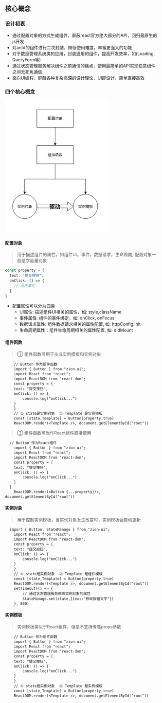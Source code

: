 ## 核心概念

### 设计初衷
 - 通过配置对象的方式生成组件，屏蔽react官方绝大部分的API，回归最原生的js开发
 - 对antd的组件进行二次封装，降低使用难度，丰富更强大的功能
 - 对于数据管理系统类的应用，封装通用的组件，提高开发效率，如(Loading, QueryForm等)
 - 通过状态管理服务解决组件之前通信的痛点，使用最简单的API实现任意组件之间无死角通信
 - 面向UI编程，屏蔽各种复杂高深的设计理论，UI即设计，简单直接高效

### 四个核心概念
![四个核心概念](./zion-ui.jpg)

#### 配置对象
>用于描述组件的属性，如组件UI，事件，数据请求，生命周期; 
>配置对象一般是字面量对象
```ts
const property = {
  text: "提交按钮",
  onClick: () => {
  	// 点击事件
  }
}
```
 - 配置属性可以分为四类
   - UI属性: 描述组件UI相关的属性，如: style,className
   - 事件属性: 组件的事件绑定，如: onClick, onFocus
   - 数据请求属性: 组件数据请求相关的属性配置, 如: httpConfig.init
   - 生命周期属性：组件生命周期相关的属性配置, 如: didMount

#### 组件函数
> ① 组件函数可用于生成实例模板和实例对象
```tsx
	// Button 作为组件函数
	import { Button } from "zion-ui";
	import React from "react";
	import ReactDOM from "react-dom";
	const property = {
  	text: "提交按钮",
  	onClick: () => {
  		console.log("onClick...")
  	}
	}
	// ① state是实例对象  ② Template 是实例模板
	const [state,Template] = Button(property,true)
	ReactDOM.render(<Template />, document.getElementById("root"))
```

> ② 组件函数可当作React组件直接使用
```tsx
  // Button 作为React组件
	import { Button } from "zion-ui";
	import React from "react";
	import ReactDOM from "react-dom";
	const property = {
  	text: "提交按钮",
  	onClick: () => {
  		console.log("onClick...")
  	}
  }
	ReactDOM.render(<Button {...property}/>, document.getElementById("root"))
```

#### 实例对象
> 用于控制实例模板，当实例对象发生改变时，实例模板会自动更新

```tsx
  import { Button, StateManage } from "zion-ui";
	import React from "react";
	import ReactDOM from "react-dom";
	const property = {
  	text: "提交按钮",
  	onClick: () => {
  		console.log("onClick...")
  	}
	}
	// ① state是实例对象  ② Template 是组件模板
	const [state,Template] = Button(property,true)
	ReactDOM.render(<Template />, document.getElementById("root"))
	setTimeout(() => {
		// 通过状态管理服务修改实例对象的属性
		StateManage.set(state,{text:"修改按钮文字"})
	}, 800)
```

#### 实例模板
> 实例模板类似于React组件，但是不支持传递props参数

```tsx
	// Button 作为组件函数
	import { Button } from "zion-ui";
	import React from "react";
	import ReactDOM from "react-dom";
	const property = {
  	text: "提交按钮",
  	onClick: () => {
  		console.log("onClick...")
  	}
	}
	// ① state是实例对象  ② Template 是实例模板
	const [state,Template] = Button(property,true)
	ReactDOM.render(<Template />, document.getElementById("root"))
```